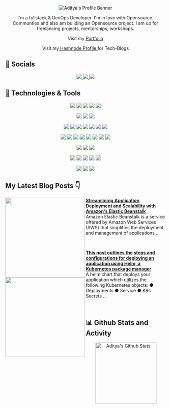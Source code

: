 <p align="center"><img alt="Aditya's Profile Banner" src="https://user-images.githubusercontent.com/82082352/210171671-6209a2ac-91ed-453a-bfa8-22fda94b4520.png"></p>

<p align="center"> I'm a fullstack & DevOps Developer. I'm in love with Opensource, Communties and also am building an Opensource project. I am up for freelancing projects, mentorships, workshops. </p>
<p align="center"> Visit my <a href="https://aditya-sage.vercel.app"> Portfolio </a> </p>
<p align="center">Visit my<a href="https://adityash.hashnode.dev/"> Hashnode Profile </a>for Tech-Blogs</p>

## 📱 Socials
<p align="center">
	<a href="https://twitter.com/aadityatwt">
		<img src="https://img.shields.io/badge/Twitter-informational?style=social&logo=twitter"/>
	</a>
	<a href="https://www.linkedin.com/in/adityasharma23/">
		<img src="https://img.shields.io/badge/Linked_In-informational?style=social&logo=linkedin"/>
	</a>
	<a href="https://www.github.com/adityassharma-ss/">
		<img src="https://img.shields.io/badge/Github-informational?style=social&logo=github"/>
	</a>
</p>

## 🔧 Technologies & Tools
<p align="center">
  <img src="https://img.shields.io/badge/OS-Windows-informational?style=flat&logo=windows&logoColor=white&color=61D9FA&labelColor=20232A"/>
  <img src="https://img.shields.io/badge/OS-MacOS-informational?style=flat&logo=manjaro&logoColor=white&color=61D9FA&labelColor=20232A"/>
  <img src="https://img.shields.io/badge/OS-Ubuntu-informational?style=flat&logo=manjaro&logoColor=white&color=61D9FA&labelColor=20232A"/>
	<img src="https://img.shields.io/badge/OS-RaspeberryPi-informational?style=flat&logo=manjaro&logoColor=white&color=61D9FA&labelColor=20232A"/>
	<img src="https://img.shields.io/badge/OS-Arduino-informational?style=flat&logo=manjaro&logoColor=white&color=61D9FA&labelColor=20232A"/>
</p>
<p align="center">
  <img src="https://img.shields.io/badge/Editor-VS_Code-informational?style=flat&logo=visual-studio-code&logoColor=white&color=61D9FA&labelColor=20232A"/>
  <img src="https://img.shields.io/badge/Editor-Sublime_Text-informational?style=flat&logo=sublime-text&logoColor=white&color=61D9FA&labelColor=20232A"/>
      <img src="https://img.shields.io/badge/Editor-Intellij-informational?style=flat&logo=intellij-text&logoColor=white&color=61D9FA&labelColor=20232A"/>
</p>
<p align="center">
  <img src="https://img.shields.io/badge/Code-JavaScript-informational?style=flat&logo=javascript&logoColor=white&color=61D9FA&labelColor=20232A"/>
  <img src="https://img.shields.io/badge/Code-Python-informational?style=flat&logo=python&logoColor=white&color=61D9FA&labelColor=20232A"/>
  <img src="https://img.shields.io/badge/Code-C++-informational?style=flat&logo=c%2B%2B&logoColor=white&color=61D9FA&labelColor=20232A"/>
  <img src="https://img.shields.io/badge/Code-Java-informational?style=flat&logo=java&logoColor=white&color=61D9FA&labelColor=20232A"/>
  <img src="https://img.shields.io/badge/Code-React-informational?style=flat&logo=react&logoColor=white&color=61D9FA&labelColor=20232A"/>
  <img src="https://img.shields.io/badge/Code-Express-informational?style=flat&logo=express&logoColor=white&color=61D9FA&labelColor=20232A"/>
  <img src="https://img.shields.io/badge/Code-Node-informational?style=flat&logo=node.js&logoColor=white&color=61D9FA&labelColor=20232A"/>
  
</p>
<p align="center">
  <img src="https://img.shields.io/badge/Shell-Powershell-informational?style=flat&logo=powershell&logoColor=white&color=61D9FA&labelColor=20232A"/>
  <img src="https://img.shields.io/badge/Shell-Bash-informational?style=flat&logo=gnu-bash&logoColor=white&color=61D9FA&labelColor=20232A"/>
      <img src="https://img.shields.io/badge/YAML-DevOps-informational?style=flat&logo=powershell&logoColor=white&color=61D9FA&labelColor=20232A" />
      <img src="https://img.shields.io/badge/Kubernetes-DevOps-informational?style=flat&logo=powershell&logoColor=white&color=61D9FA&labelColor=20232A" />
      <img src="https://img.shields.io/badge/Docker-DevOps-informational?style=flat&logo=powershell&logoColor=white&color=61D9FA&labelColor=20232A"/>
      <img src="https://img.shields.io/badge/Git%2FGitHub-DevOps-informational?style=flat&logo=powershell&logoColor=white&color=61D9FA&labelColor=20232A" />
      <img src="https://img.shields.io/badge/CI--CD-DevOps-informational?style=flat&logo=powershell&logoColor=white&color=61D9FA&labelColor=20232A" />
      <img src="https://img.shields.io/badge/AWS-DevOps-informational?style=flat&logo=powershell&logoColor=white&color=61D9FA&labelColor=20232A" />
</p>  
<p align="center">
  <img src="https://img.shields.io/badge/Database-MongoDB-informational?style=flat&logo=mongodb&logoColor=white&color=61D9FA&labelColor=20232A"/>
  <img src="https://img.shields.io/badge/Database-MySQL-informational?style=flat&logo=mysql&logoColor=white&color=61D9FA&labelColor=20232A"/>
  <img src="https://img.shields.io/badge/Database-PostgreSQL-informational?style=flat&logo=postgresql&logoColor=white&color=61D9FA&labelColor=20232A"/>
</p>
<p align="center">
  <img src="https://img.shields.io/badge/Tools-Postman-informational?style=flat&logo=postman&logoColor=white&color=61D9FA&labelColor=20232A"/>
  <img src="https://img.shields.io/badge/Tools-Yarn-informational?style=flat&logo=yarn&logoColor=white&color=61D9FA&labelColor=20232A"/>
  <img src="https://img.shields.io/badge/Tools-Chrome-informational?style=flat&logo=chrome&logoColor=white&color=61D9FA&labelColor=20232A"/>
  <img src="https://img.shields.io/badge/Tools-V8-informational?style=flat&logo=V8&logoColor=white&color=61D9FA&labelColor=20232A"/>
  <img src="https://img.shields.io/badge/Tools-Git-informational?style=flat&logo=git&logoColor=white&color=61D9FA&labelColor=20232A"/>
</p>
<p align="center">
  <img src="https://img.shields.io/badge/Cloud-AWS-informational?style=flat&logo=amazon-aws&logoColor=white&color=61D9FA&labelColor=20232A"/>
  <img src="https://img.shields.io/badge/Cloud-Vercel-informational?style=flat&logo=vercel&logoColor=white&color=61D9FA&labelColor=20232A"/>
  <img src="https://img.shields.io/badge/Cloud-Heroku-informational?style=flat&logo=heroku&logoColor=white&color=61D9FA&labelColor=20232A"/>
</p>

## My Latest Blog Posts 👇
<!-- HASHNODE_BLOG:START -->
<p align="left">
<a href="https://adityash.hashnode.dev/amazons-elastic-beanstalk" title="Amazon's Elastic Beanstalk"><img src="https://cdn.hashnode.com/res/hashnode/image/upload/v1679211137251/6e2e80c9-a838-4681-9455-eb4779cf52b7.jpeg?w=1600&h=840&fit=crop&crop=entropy&auto=compress,format&format=webp" alt="" width="250px" align="left" /></a>
<a href="https://adityash.hashnode.dev/amazons-elastic-beanstalk" title="Amazon's Elastic Beanstalk"><strong> Streamlining Application Deployment and Scalability with Amazon's Elastic Beanstalk</strong></a>
<br/> Amazon Elastic Beanstalk is a service offered by Amazon Web Services (AWS) that simplifies the deployment and management of applications ... </p> <br/>
<p align="left">
<a href="https://adityash.hashnode.dev/the-road-to-burnout-recovery-strategies-for-overcoming-and-preventing-burnout" title="The Road to Burnout Recovery: Strategies for Overcoming and Preventing Burnout"><img src="https://cdn.hashnode.com/res/hashnode/image/upload/v1691088576460/6d4f45b7-c8b0-4c05-8391-7ae6905847d0.avif?w=1600&h=840&fit=crop&crop=entropy&auto=compress,format&format=webp" alt="" width="250px" align="left" /></a>
<a href="https://adityash.hashnode.dev/helm-chart-that-deploys-your-application" title="Helm Chart That Deploys Your Application"><strong>This post outlines the steps and configurations for deploying an application using Helm, a Kubernetes package manager </strong></a>
<br/> A helm chart that deploys your application which utilizes the following Kubernetes objects: ● Deployments ● Service ● K8s Secrets ... </p> <br/>

<!-- HASHNODE_BLOG:END -->

## 📊 Github Stats and Activity

  <p align="center">
    <a href="https://github.com/anuraghazra/github-readme-stats">
      <img alt="Aditya's Github Stats" src="https://denvercoder1-github-readme-stats.vercel.app/api/?username=adityassharma-ss&show_icons=true&include_all_commits=true&count_private=true&theme=react&hide_border=true&bg_color=1F222E&title_color=F85D7F&icon_color=F8D866" height="192px"/>
    </a>
  </p>
